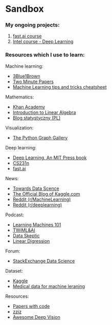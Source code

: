 # Sandbox

### My ongoing projects:

1. [fast.ai course](https://course.fast.ai/)
2. [Intel course - Deep Learning](https://software.intel.com/en-us/ai/courses/deep-learning)

### Resources which I use to learn:

Machine learning:
   * [3Blue1Brown](https://www.3blue1brown.com/)
   * [Two Minute Papers](https://www.youtube.com/channel/UCbfYPyITQ-7l4upoX8nvctg)
   * [Machine Learning tips and tricks cheatsheet](https://stanford.edu/~shervine/teaching/cs-229/cheatsheet-machine-learning-tips-and-tricks)
   
Mathematics:
   * [Khan Academy](https://www.khanacademy.org/math/linear-algebra)
   * [Introduction to Linear Algebra](http://math.mit.edu/~gs/linearalgebra/)
   * [Blog statystyczny (PL)](https://www.statystyczny.pl/)
   
Visualization:
   * [The Python Graph Gallery](https://python-graph-gallery.com/)
   
Deep learning:
   * [Deep Learning, An MIT Press book](http://www.deeplearningbook.org/)
   * [CS231n](http://cs231n.stanford.edu/)
   * [fast.ai](https://www.fast.ai/)

News:
   * [Towards Data Scence](https://towardsdatascience.com/machine-learning/home)
   * [The Official Blog of Kaggle.com](http://blog.kaggle.com/)
   * [Reddit (r/MachineLearning)](https://www.reddit.com/r/MachineLearning/)
   * [Reddit (r/deeplearning)](https://www.reddit.com/r/deeplearning/)
   
Podcast:
   * [Learning Machines 101](http://lineardigressions.com/)
   * [TWiML&AI](https://twimlai.com/)
   * [Data Skeptic](http://dataskeptic.com/)
   * [Linear Digression](http://lineardigressions.com/)
   
Forum:
   * [StackExchange Data Science](https://datascience.stackexchange.com/)
      
Dataset:
   * [Kaggle](https://www.kaggle.com/datasets)
   * [Medical data for machine leraning](https://github.com/beamandrew/medical-data)
   
Resources:
   * [Papers with code](https://paperswithcode.com/sota)
   * [zziz](https://github.com/zziz/pwc)
   * [Awesome Deep Vision](https://github.com/kjw0612/awesome-deep-vision)